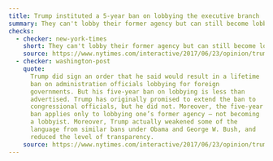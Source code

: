 ```yaml
---
title: Trump instituted a 5-year ban on lobbying the executive branch
summary: They can't lobby their former agency but can still become lobbyists.
checks:
  - checker: new-york-times
    short: They can't lobby their former agency but can still become lobbyists.
    source: https://www.nytimes.com/interactive/2017/06/23/opinion/trumps-lies.html
  - checker: washington-post
    quote:
      Trump did sign an order that he said would result in a lifetime
      ban on administration officials lobbying for foreign
      governments. But his five-year ban on lobbying is less than
      advertised. Trump has originally promised to extend the ban to
      congressional officials, but he did not. Moreover, the five-year
      ban applies only to lobbying one’s former agency — not becoming
      a lobbyist. Moreover, Trump actually weakened some of the
      language from similar bans under Obama and George W. Bush, and
      reduced the level of transparency.
    source: https://www.nytimes.com/interactive/2017/06/23/opinion/trumps-lies.html
---
```

